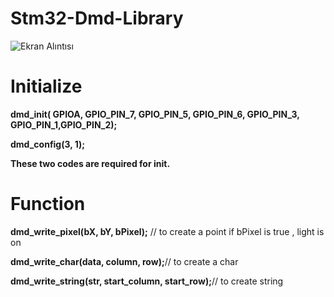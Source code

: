 # Stm32-Dmd-Library
![Ekran Alıntısı](https://user-images.githubusercontent.com/44433690/123240561-15043d80-d4e9-11eb-9abe-444940ebb6f0.PNG)

	
# **Initialize**	

**dmd_init( GPIOA, GPIO_PIN_7, GPIO_PIN_5, GPIO_PIN_6, GPIO_PIN_3, GPIO_PIN_1,GPIO_PIN_2);**

**dmd_config(3, 1);**

**These two codes are required for init.**
# **Function**

**dmd_write_pixel(bX, bY, bPixel);** // to create a point if bPixel is true , light is on

**dmd_write_char(data, column, row);**// to create a char 

**dmd_write_string(str, start_column, start_row);**// to create  string
 
